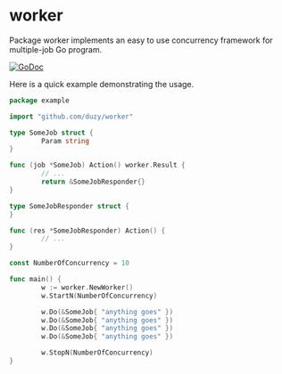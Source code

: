 # worker

Package worker implements an easy to use concurrency framework for
multiple-job Go program.

[![GoDoc](https://godoc.org/github.com/duzy/worker?status.svg)](http://godoc.org/github.com/duzy/worker)

Here is a quick example demonstrating the usage.

```go
package example

import "github.com/duzy/worker"

type SomeJob struct {
        Param string
}

func (job *SomeJob) Action() worker.Result {
        // ...
        return &SomeJobResponder{}
}

type SomeJobResponder struct {
}

func (res *SomeJobResponder) Action() {
        // ...
}

const NumberOfConcurrency = 10

func main() {
        w := worker.NewWorker()
        w.StartN(NumberOfConcurrency)

        w.Do(&SomeJob{ "anything goes" })
        w.Do(&SomeJob{ "anything goes" })
        w.Do(&SomeJob{ "anything goes" })
        w.Do(&SomeJob{ "anything goes" })

        w.StopN(NumberOfConcurrency)
}
```
